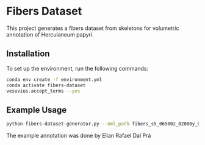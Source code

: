 # Fibers Dataset

This project generates a fibers dataset from skeletons for volumetric annotation of Herculaneum papyri.

## Installation

To set up the environment, run the following commands:

```bash
conda env create -f environment.yml
conda activate fibers-dataset
vesuvius.accept_terms --yes
```

## Example Usage
```bash
python fibers-dataset-generator.py --nml_path fibers_s5_06500z_02000y_04000x_v03.nml --size 500 --output_folder output
```

The example annotation was done by Elian Rafael Dal Prá


